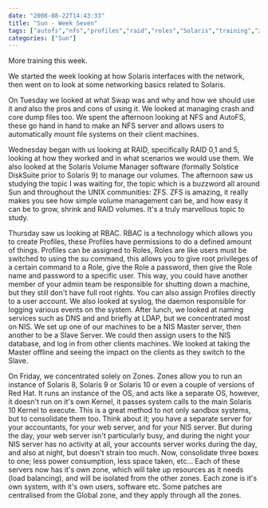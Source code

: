 ```yaml
---
date: "2008-08-22T14:43:33"
title: "Sun - Week Seven"
tags: ["autofs","nfs","profiles","raid","roles","Solaris","training","zfs","zones"]
categories: ["Sun"]
---
```


More training this week.

We started the week looking at how Solaris interfaces with the network, then went on to look at some networking basics related to Solaris.

On Tuesday we looked at what Swap was and why and how we should use it and also the pros and cons of using it. We looked at managing crash and core dump files too. We spent the afternoon looking at NFS and AutoFS, these go hand in hand to make an NFS server and allows users to automatically mount file systems on their client machines.

Wednesday began with us looking at RAID, specifically RAID 0,1 and 5, looking at how they worked and in what scenarios we would use them. We also looked at the Solaris Volume Manager software (formally Solstice DiskSuite prior to Solaris 9) to manage our volumes.
The afternoon saw us studying the topic I was waiting for, the topic which is a buzzword all around Sun and throughout the UNIX communities: ZFS. ZFS is amazing, it really makes you see how simple volume management can be, and how easy it can be to grow, shrink and RAID volumes. It's a truly marvellous topic to study.

Thursday saw us looking at RBAC. RBAC is a technology which allows you to create Profiles, these Profiles have permissions to do a defined amount of things. Profiles can be assigned to Roles, Roles are like users must be switched to using the _su_ command, this allows you to give root privileges of a certain command to a Role, give the Role a password, then give the Role name and password to a specific user. This way, you could have another member of your admin team be responsible for shutting down a machine, but they still don't have full root rights. You can also assign Profiles directly to a user account.
We also looked at syslog, the daemon responsible for logging various events on the system.
After lunch, we looked at naming services such as DNS and and briefly at LDAP, but we concentrated most on NIS. We set up one of our machines to be a NIS Master server, then another to be a Slave Server. We could then assign users to the NIS database, and log in from other clients machines. We looked at taking the Master offline and seeing the impact on the clients as they switch to the Slave.

On Friday, we concentrated solely on Zones. Zones allow you to run an instance of Solaris 8, Solaris 9 or Solaris 10 or even a couple of versions of Red Hat. It runs an instance of the OS, and acts like a separate OS, however, it doesn't run on it's own Kernel, it passes system calls to the main Solaris 10 Kernel to execute.
This is a great method to not only sandbox systems, but to consolidate them too. Think about it; you have a separate server for your accountants, for your web server, and for your NIS server. But during the day, your web server isn't particularly busy, and during the night your NIS server has no activity at all, your accounts server works during the day, and also at night, but doesn't strain too much.
Now, consolidate three boxes to one; less power consumption, less space taken, etc... Each of these servers now has it's own zone, which will take up resources as it needs (load balancing), and will be isolated from the other zones. Each zone is it's own system, with it's own users, software etc. Some patches are centralised from the Global zone, and they apply through all the zones.
